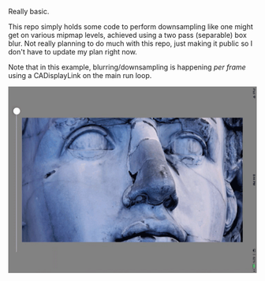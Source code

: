 Really basic.

This repo simply holds some code to perform downsampling like one might get on various mipmap levels, achieved using a two pass (separable) box blur. Not really planning to do much with this repo, just making it public so I don't have to update my plan right now.

Note that in this example, blurring/downsampling is happening *per frame* using a CADisplayLink on the main run loop.

![Example](downsample.gif)